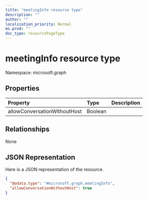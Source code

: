 ```yaml
---
title: "meetingInfo resource type"
description: ""
author: ""
localization_priority: Normal
ms.prod: ""
doc_type: resourcePageType
---
```


# meetingInfo resource type


Namespace: microsoft.graph



## Properties
|Property|Type|Description|
|:---|:---|:---|
|allowConversationWithoutHost|Boolean||

## Relationships
None

## JSON Representation
Here is a JSON representation of the resource.
<!-- {
  "blockType": "resource",
  "@odata.type": "microsoft.graph.meetingInfo"
}
-->
``` json
{
  "@odata.type": "#microsoft.graph.meetingInfo",
  "allowConversationWithoutHost": true
}
```

